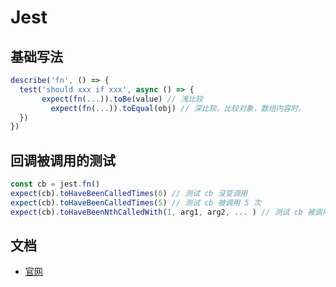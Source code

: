 # Jest

## 基础写法

```js
describe('fn', () => {
  test('should xxx if xxx', async () => {
	   expect(fn(...)).toBe(value) // 浅比较
		 expect(fn(...)).toEqual(obj) // 深比较。比较对象，数组内容时。
  })
})
```

## 回调被调用的测试

```js
const cb = jest.fn()
expect(cb).toHaveBeenCalledTimes(0) // 测试 cb 没变调用
expect(cb).toHaveBeenCalledTimes(5) // 测试 cb 被调用 5 次
expect(cb).toHaveBeenNthCalledWith(1, arg1, arg2, ... ) // 测试 cb 被调用时的参数值
```

## 文档

- [官网](https://jestjs.io/)